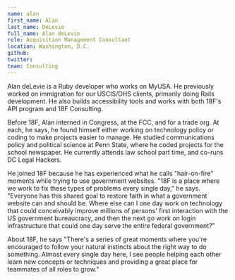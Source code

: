 ```yaml
---
name: alan
first_name: Alan
last_name: DeLevie
full_name: Alan deLevie
role: Acquisition Management Consultant
location: Washington, D.C.
github:
twitter:
team: Consulting
---
```


Alan deLevie is a Ruby developer who works on MyUSA. He previously worked on immigration for our USCIS/DHS clients, primarily doing Rails development. He also builds accessibility tools and works with both 18F's API program and 18F Consulting.

Before 18F, Alan interned in Congress, at the FCC, and for a trade org. At each, he says, he found himself either working on technology policy or coding to make projects easier to manage. He studied communications policy and political science at Penn State, where he coded projects for the school newspaper. He currently attends law school part time, and co-runs DC Legal Hackers.

He joined 18F because he has experienced what he calls "hair-on-fire" moments while trying to use government websites. "18F is a place where we work to fix these types of problems every single day," he says. "Everyone has this shared goal to restore faith in what a government website can and should be. Where else can I one day work on technology that could conceivably improve millions of persons' first interaction with the US government bureaucracy, and then the next go work on login infrastructure that could one day serve the entire federal government?"

About 18F, he says "There's a series of great moments where you're encouraged to follow your natural instincts about the right way to do something. Almost every single day here, I see people helping each other learn new concepts or techniques and providing a great place for teammates of all roles to grow."
